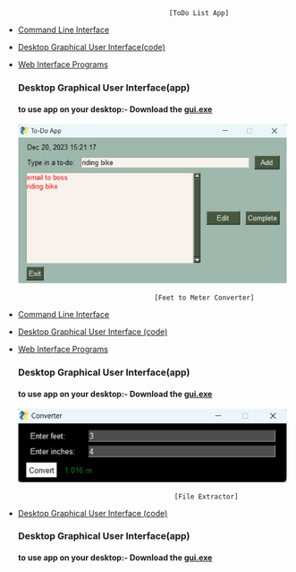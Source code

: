                                              [ToDo List App]
- [Command Line Interface](https://github.com/NiranjanKumarYadav36/App-using-Python/blob/main/ToDo-App/cli.py)                                                                                  
- [Desktop Graphical User Interface(code)](https://github.com/NiranjanKumarYadav36/App-using-Python/blob/main/ToDo/gui.py)
- [Web Interface Programs](https://github.com/NiranjanKumarYadav36/App-using-Python/blob/main/ToDo/webapp.py)
  ### Desktop Graphical User Interface(app)
  #### to use app on your desktop:- Download the [gui.exe](https://github.com/NiranjanKumarYadav36/App-using-Python/blob/main/dist/todo.exe)

  
  ![](https://github.com/NiranjanKumarYadav36/App-using-Python/blob/main/gui_iamge.jpg)


                                        [Feet to Meter Converter]
- [Command Line Interface]()
- [Desktop Graphical User Interface (code)](https://github.com/NiranjanKumarYadav36/App-using-Python/blob/main/Feet_to_Meter-Converte/converter.py)
- [Web Interface Programs]()                     
  ### Desktop Graphical User Interface(app)
  #### to use app on your desktop:- Download the [gui.exe](https://github.com/NiranjanKumarYadav36/App-using-Python/blob/main/dist/converter.exe)

  
  ![](https://github.com/NiranjanKumarYadav36/App-using-Python/blob/main/gui_converter.jpg)


                                             [File Extractor]
- [Desktop Graphical User Interface (code)](https://github.com/NiranjanKumarYadav36/App-using-Python/blob/main/File_Extractor/extractor.py)
  ### Desktop Graphical User Interface(app)
  #### to use app on your desktop:- Download the [gui.exe](https://github.com/NiranjanKumarYadav36/App-using-Python/blob/main/dist/extractor.exe)
  

  
